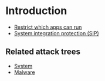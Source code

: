 # Introduction



* [Restrict which apps can run](restrict-apps.md)
* [System integration protection (SIP)](sip.md)

## Related attack trees

* [System](attack-trees:docs/system/README)
* [Malware](attack-trees:docs/malware/README)
